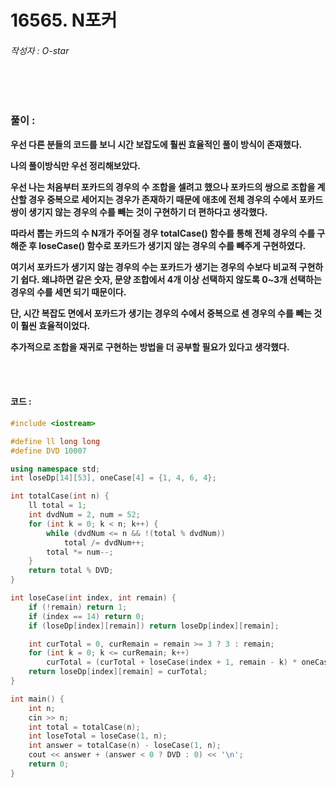 # 16565. N포커

###### 작성자 : O-star

<br/>

<br/>

### 풀이 : 

**우선 다른 분들의 코드를 보니 시간 보잡도에 훨씬 효율적인 풀이 방식이 존재했다.**

**나의 풀이방식만 우선 정리해보았다.**

**우선 나는 처음부터 포카드의 경우의 수 조합을 셀려고 했으나 포카드의 쌍으로 조합을 계산할 경우 중복으로 세어지는 경우가 존재하기 때문에 애초에 전체 경우의 수에서 포카드 쌍이 생기지 않는 경우의 수를 빼는 것이 구현하기 더 편하다고 생각했다.**

**따라서 뽑는 카드의 수 N개가 주어질 경우 totalCase() 함수를 통해 전체 경우의 수를 구해준 후 loseCase() 함수로 포카드가 생기지 않는 경우의 수를 빼주게 구현하였다.**

**여기서 포카드가 생기지 않는 경우의 수는 포카드가 생기는 경우의 수보다 비교적 구현하기 쉽다. 왜냐하면 같은 숫자, 문양 조합에서 4개 이상 선택하지 않도록 0~3개 선택하는 경우의 수를 세면 되기 때문이다.**

**단, 시간 복잡도 면에서 포카드가 생기는 경우의 수에서 중복으로 센 경우의 수를 빼는 것이 훨씬 효율적이었다.**

**추가적으로 조합을 재귀로 구현하는 방법을 더 공부할 필요가 있다고 생각했다.**

<br/>

<br/>

#### 코드 : 

```c++
#include <iostream>

#define ll long long
#define DVD 10007

using namespace std;
int loseDp[14][53], oneCase[4] = {1, 4, 6, 4};

int totalCase(int n) {
    ll total = 1;
    int dvdNum = 2, num = 52;
    for (int k = 0; k < n; k++) {
        while (dvdNum <= n && !(total % dvdNum))
            total /= dvdNum++;
        total *= num--;
    }
    return total % DVD;
}

int loseCase(int index, int remain) {
    if (!remain) return 1;
    if (index == 14) return 0;
    if (loseDp[index][remain]) return loseDp[index][remain];

    int curTotal = 0, curRemain = remain >= 3 ? 3 : remain;
    for (int k = 0; k <= curRemain; k++)
        curTotal = (curTotal + loseCase(index + 1, remain - k) * oneCase[k]) % DVD;
    return loseDp[index][remain] = curTotal;
}

int main() {
    int n;
    cin >> n;
    int total = totalCase(n);
    int loseTotal = loseCase(1, n);
    int answer = totalCase(n) - loseCase(1, n);
    cout << answer + (answer < 0 ? DVD : 0) << '\n';
    return 0;
}
```


